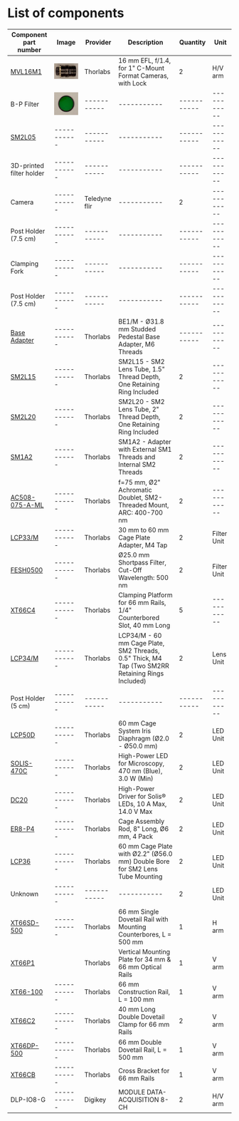# List of components

| Component part number | Image | Provider | Description | Quantity | Unit |
|-----------|-----------|-----------|-----------|-----------|-----------|
|[MVL16M1]|<img src="https://github.com/micropolimi/APPI/raw/main/images/objective.jpeg" width="300"/>|Thorlabs|16 mm EFL, f/1.4, for 1" C-Mount Format Cameras, with Lock |2| H/V arm|
|B-P Filter|<img src="https://github.com/micropolimi/APPI/raw/main/images/bp_filter.jpeg" width="300"/>|-----------|-----------|-----------|-----------|
|[SM2L05]|-----------|-----------|-----------|-----------|-----------|
|3D-printed filter holder|-----------|-----------|-----------|-----------|-----------|
|Camera|-----------|Teledyne flir|-----------|2|-----------|
|Post Holder (7.5 cm)|-----------|-----------|-----------|-----------|-----------|
|Clamping Fork|-----------|-----------|-----------|-----------|-----------|
|Post Holder (7.5 cm)|-----------|-----------|-----------|-----------|-----------|
|[Base Adapter]|-----------|Thorlabs|BE1/M - Ø31.8 mm Studded Pedestal Base Adapter, M6 Threads|-----------|-----------|
|[SM2L15]|-----------|Thorlabs|SM2L15 - SM2 Lens Tube, 1.5" Thread Depth, One Retaining Ring Included|2|-----------|
|[SM2L20]|-----------|Thorlabs|SM2L20 - SM2 Lens Tube, 2" Thread Depth, One Retaining Ring Included|2|-----------|
|[SM1A2]|-----------|Thorlabs|SM1A2 - Adapter with External SM1 Threads and Internal SM2 Threads|2|-----------|
|[AC508-075-A-ML]|-----------|Thorlabs|f=75 mm, Ø2" Achromatic Doublet, SM2-Threaded Mount, ARC: 400-700 nm|2|-----------|
|[LCP33/M]|-----------|Thorlabs|30 mm to 60 mm Cage Plate Adapter, M4 Tap|2|Filter Unit|
|[FESH0500]|-----------|Thorlabs|Ø25.0 mm Shortpass Filter, Cut-Off Wavelength: 500 nm|2|Filter Unit|
|[XT66C4]|-----------|Thorlabs|Clamping Platform for 66 mm Rails, 1/4" Counterbored Slot, 40 mm Long |5|-----------|
|[LCP34/M]|-----------|Thorlabs|LCP34/M - 60 mm Cage Plate, SM2 Threads, 0.5" Thick, M4 Tap (Two SM2RR Retaining Rings Included)|2|Lens Unit|
|Post Holder (5 cm)|-----------|-----------|-----------|-----------|-----------|
|[LCP50D]|-----------|Thorlabs|60 mm Cage System Iris Diaphragm (Ø2.0 - Ø50.0 mm)|2|LED Unit|
|[SOLIS-470C]|-----------|Thorlabs|High-Power LED for Microscopy, 470 nm (Blue), 3.0 W (Min)|2|LED Unit|
|[DC20]|-----------|Thorlabs|High-Power Driver for Solis® LEDs, 10 A Max, 14.0 V Max|2|LED Unit|
|[ER8-P4]|-----------|Thorlabs|Cage Assembly Rod, 8" Long, Ø6 mm, 4 Pack|2|LED Unit|
|[LCP36]|-----------|Thorlabs|60 mm Cage Plate with Ø2.2" (Ø56.0 mm) Double Bore for SM2 Lens Tube Mounting|2|LED Unit|
|Unknown|-----------|-----------|-----------|2|LED Unit|
|[XT66SD-500]|-----------|Thorlabs|66 mm Single Dovetail Rail with Mounting Counterbores, L = 500 mm|1|H arm|
[XT66P1]||Thorlabs|Vertical Mounting Plate for 34 mm & 66 mm Optical Rails|1|V arm|
|[XT66-100]|-----------|Thorlabs|66 mm Construction Rail, L = 100 mm|1|V arm|
|[XT66C2]|-----------|Thorlabs|40 mm Long Double Dovetail Clamp for 66 mm Rails |2|V arm|
|[XT66DP-500]|-----------|Thorlabs|66 mm Double Dovetail Rail, L = 500 mm|1|V arm|
|[XT66CB]|-----------|Thorlabs|Cross Bracket for 66 mm Rails|1|V arm|
|DLP-IO8-G|-----------|Digikey|MODULE DATA-ACQUISITION 8-CH|2|H/V arm|




[MVL16M1]: https://www.thorlabs.com/thorproduct.cfm?partnumber=MVL16M1
[SM2L05]: https://www.thorlabs.com/thorproduct.cfm?partnumber=SM2L05
[Base Adapter]: https://www.thorlabs.com/thorproduct.cfm?partnumber=BE1/M#ad-image-0
[SM2L15]: https://www.thorlabs.com/thorproduct.cfm?partnumber=SM2L15
[SM2L20]: https://www.thorlabs.com/thorproduct.cfm?partnumber=SM2L20
[SM1A2]: https://www.thorlabs.com/thorproduct.cfm?partnumber=SM1A2
[AC508-075-A-ML]: https://www.thorlabs.com/thorproduct.cfm?partnumber=AC508-075-A-ML
[LCP33/M]: https://www.thorlabs.com/thorproduct.cfm?partnumber=LCP33/M
[FESH0500]: https://www.thorlabs.com/thorproduct.cfm?partnumber=FESH0500
[XT66C4]: https://www.thorlabs.com/thorproduct.cfm?partnumber=XT66C4
[LCP34/M]: https://www.thorlabs.com/thorproduct.cfm?partnumber=LCP34/M
[LCP50D]: https://www.thorlabs.com/thorproduct.cfm?partnumber=LCP50D
[SOLIS-470C]: https://www.thorlabs.com/thorproduct.cfm?partnumber=SOLIS-470C
[DC20]: https://www.thorlabs.com/thorproduct.cfm?partnumber=DC20
[ER8-P4]: https://www.thorlabs.com/thorproduct.cfm?partnumber=ER8-P4
[LCP36]: https://www.thorlabs.de/thorproduct.cfm?partnumber=LCP36
[XT66SD-500]: https://www.thorlabs.com/thorproduct.cfm?partnumber=XT66SD-500
[XT66P1]: https://www.thorlabs.com/thorproduct.cfm?partnumber=XT66P1
[XT66-100]: https://www.thorlabs.com/thorproduct.cfm?partnumber=XT66-100
[XT66C2]: https://www.thorlabs.com/thorproduct.cfm?partnumber=XT66C2
[XT66DP-500]: https://www.thorlabs.com/thorproduct.cfm?partnumber=XT66DP-500
[XT66CB]: https://www.thorlabs.com/thorproduct.cfm?partnumber=XT66CB